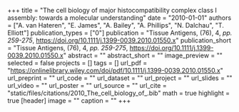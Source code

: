 +++
title = "The cell biology of major histocompatibility complex class I assembly: towards a molecular understanding"
date = "2010-01-01"
authors = ["A. van Hateren", "E. James", "A. Bailey", "A. Phillips", "N. Dalchau", "T. Elliott"]
publication_types = ["0"]
publication = "Tissue Antigens, (76), 4, _pp. 259-275_, https://doi.org/10.1111/j.1399-0039.2010.01550.x"
publication_short = "Tissue Antigens, (76), 4, _pp. 259-275_, https://doi.org/10.1111/j.1399-0039.2010.01550.x"
abstract = ""
abstract_short = ""
image_preview = ""
selected = false
projects = []
tags = []
url_pdf = "https://onlinelibrary.wiley.com/doi/pdf/10.1111/j.1399-0039.2010.01550.x"
url_preprint = ""
url_code = ""
url_dataset = ""
url_project = ""
url_slides = ""
url_video = ""
url_poster = ""
url_source = ""
url_cite = "static/files/citations/2010_The_cell_biology_of_.bib"
math = true
highlight = true
[header]
image = ""
caption = ""
+++
